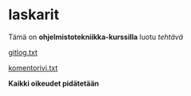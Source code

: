 # laskarit
Tämä on **ohjelmistotekniikka-kurssilla** luotu *tehtävä*

[gitlog.txt](https://github.com/mseppi/ot-harjoitustyo/blob/main/laskarit/viikko1/gitlog.txt)

[komentorivi.txt](https://github.com/mseppi/ot-harjoitustyo/blob/main/laskarit/viikko1/komentorivi.txt)

**Kaikki oikeudet pidätetään**
